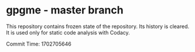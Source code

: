 # gpgme - master branch

This repository contains frozen state of the repository.
Its history is cleared. It is used only for static code
analysis with Codacy.

Commit Time: 1702705646